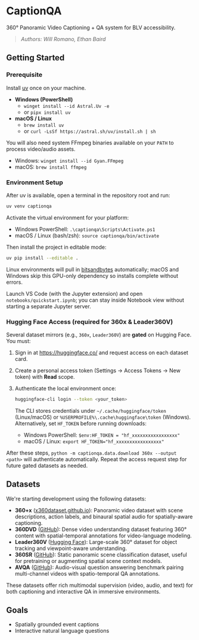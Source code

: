 # **CaptionQA**

360° Panoramic Video Captioning + QA system for BLV accessibility.

> *Authors: Will Romano, Ethan Baird*

## Getting Started

### Prerequisite

Install [uv](https://docs.astral.sh/uv/) once on your machine.

- **Windows (PowerShell)**
  - `winget install --id Astral.Uv -e`
  - or `pipx install uv`
- **macOS / Linux**
  - `brew install uv`
  - or `curl -LsSf https://astral.sh/uv/install.sh | sh`

You will also need system FFmpeg binaries available on your `PATH` to process video/audio assets.

- Windows: `winget install --id Gyan.FFmpeg`
- macOS: `brew install ffmpeg`

### Environment Setup

After uv is available, open a terminal in the repository root and run:

```bash
uv venv captionqa
```

Activate the virtual environment for your platform:

- Windows PowerShell: `.\captionqa\Scripts\Activate.ps1`
- macOS / Linux (bash/zsh): `source captionqa/bin/activate`

Then install the project in editable mode:

```bash
uv pip install --editable .
```

Linux environments will pull in [bitsandbytes](https://github.com/TimDettmers/bitsandbytes) automatically; macOS and Windows skip this GPU-only dependency so installs complete without errors.

Launch VS Code (with the Jupyter extension) and open `notebooks/quickstart.ipynb`; you can stay inside Notebook view without starting a separate Jupyter server.

### Hugging Face Access (required for 360x & Leader360V)

Several dataset mirrors (e.g., `360x`, `Leader360V`) are **gated** on Hugging Face. You must:

1. Sign in at <https://huggingface.co/> and request access on each dataset card.
2. Create a personal access token (Settings → Access Tokens → New token) with **Read** scope.
3. Authenticate the local environment once:

   ```bash
   huggingface-cli login --token <your_token>
   ```

   The CLI stores credentials under `~/.cache/huggingface/token` (Linux/macOS) or `%USERPROFILE%\.cache\huggingface\token` (Windows). Alternatively, set `HF_TOKEN` before running downloads:

   - Windows PowerShell: `$env:HF_TOKEN = "hf_xxxxxxxxxxxxxxxxx"`
   - macOS / Linux: `export HF_TOKEN="hf_xxxxxxxxxxxxxxxxx"`

After these steps, `python -m captionqa.data.download 360x --output <path>` will authenticate automatically. Repeat the access request step for future gated datasets as needed.

## Datasets

We're starting development using the following datasets:

- **360+x** ([x360dataset.github.io](https://x360dataset.github.io)): Panoramic video dataset with scene descriptions, action labels, and binaural spatial audio for spatially-aware captioning.
- **360DVD** ([GitHub](https://github.com/Akaneqwq/360DVD)): Dense video understanding dataset featuring 360° content with spatial-temporal annotations for video-language modeling.
- **Leader360V** ([Hugging Face](https://huggingface.co/datasets/Leader360V/Leader360V)): Large-scale 360° dataset for object tracking and viewpoint-aware understanding.
- **360SR** ([GitHub](https://github.com/360SR/360SR-Challenge)): Static panoramic scene classification dataset, useful for pretraining or augmenting spatial scene context models.
- **AVQA** ([GitHub](https://github.com/AlyssaYoung/AVQA)): Audio-visual question answering benchmark pairing multi-channel videos with spatio-temporal QA annotations.

These datasets offer rich multimodal supervision (video, audio, and text) for both captioning and interactive QA in immersive environments.

## Goals

- Spatially grounded event captions
- Interactive natural language questions
